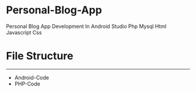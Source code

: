 # Personal-Blog-App
Personal Blog App Development In Android Studio Php Mysql Html Javascript Css
# File Structure
* * *
* Android-Code
* PHP-Code
